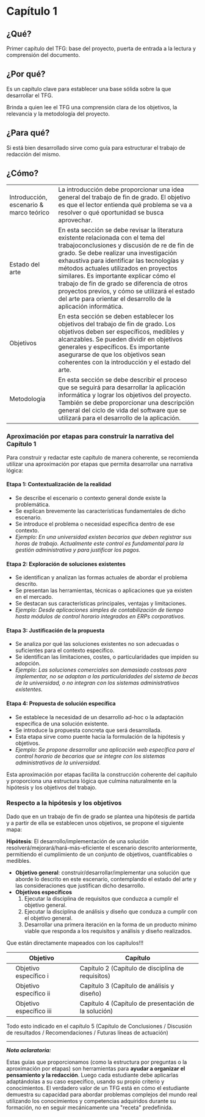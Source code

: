 # Capítulo 1

## ¿Qué?

Primer capítulo del TFG: base del proyecto, puerta de entrada a la lectura y comprensión del documento.

## ¿Por qué?

Es un capítulo clave para establecer una base sólida sobre la que desarrollar el TFG. 

Brinda a quien lee el TFG una comprensión clara de los objetivos, la relevancia y la metodología del proyecto. 

## ¿Para qué?

Si está bien desarrollado sirve como guía para estructurar el trabajo de redacción del mismo.

## ¿Cómo?

|||
-|-
Introducción, escenario & marco teórico|La introducción debe proporcionar una idea general del trabajo de fin de grado. El objetivo es que el lector entienda qué problema se va a resolver o qué oportunidad se busca aprovechar.
Estado del arte|En esta sección se debe revisar la literatura existente relacionada con el tema del trabajoconclusiones y discusión de re de fin de grado. Se debe realizar una investigación exhaustiva para identificar las tecnologías y métodos actuales utilizados en proyectos similares. Es importante explicar cómo el trabajo de fin de grado se diferencia de otros proyectos previos, y cómo se utilizará el estado del arte para orientar el desarrollo de la aplicación informática.
Objetivos|En esta sección se deben establecer los objetivos del trabajo de fin de grado. Los objetivos deben ser específicos, medibles y alcanzables. Se pueden dividir en objetivos generales y específicos. Es importante asegurarse de que los objetivos sean coherentes con la introducción y el estado del arte.
Metodología|En esta sección se debe describir el proceso que se seguirá para desarrollar la aplicación informática y lograr los objetivos del proyecto. También se debe proporcionar una descripción general del ciclo de vida del software que se utilizará para el desarrollo de la aplicación.

### Aproximación por etapas para construir la narrativa del Capítulo 1

Para construir y redactar este capítulo de manera coherente, se recomienda utilizar una aproximación por etapas que permita desarrollar una narrativa lógica:

#### Etapa 1: Contextualización de la realidad

- Se describe el escenario o contexto general donde existe la problemática.
- Se explican brevemente las características fundamentales de dicho escenario.
- Se introduce el problema o necesidad específica dentro de ese contexto.
- *Ejemplo: En una universidad existen becarios que deben registrar sus horas de trabajo. Actualmente este control es fundamental para la gestión administrativa y para justificar los pagos.*

#### Etapa 2: Exploración de soluciones existentes

- Se identifican y analizan las formas actuales de abordar el problema descrito.
- Se presentan las herramientas, técnicas o aplicaciones que ya existen en el mercado.
- Se destacan sus características principales, ventajas y limitaciones.
- *Ejemplo: Desde aplicaciones simples de contabilización de tiempo hasta módulos de control horario integrados en ERPs corporativos.*

#### Etapa 3: Justificación de la propuesta

- Se analiza por qué las soluciones existentes no son adecuadas o suficientes para el contexto específico.
- Se identifican las limitaciones, costes, o particularidades que impiden su adopción.
- *Ejemplo: Las soluciones comerciales son demasiado costosas para implementar, no se adaptan a las particularidades del sistema de becas de la universidad, o no integran con los sistemas administrativos existentes.*

#### Etapa 4: Propuesta de solución específica

- Se establece la necesidad de un desarrollo ad-hoc o la adaptación específica de una solución existente.
- Se introduce la propuesta concreta que será desarrollada.
- Esta etapa sirve como puente hacia la formulación de la hipótesis y objetivos.
- *Ejemplo: Se propone desarrollar una aplicación web específica para el control horario de becarios que se integre con los sistemas administrativos de la universidad.*

Esta aproximación por etapas facilita la construcción coherente del capítulo y proporciona una estructura lógica que culmina naturalmente en la hipótesis y los objetivos del trabajo.

### Respecto a la hipótesis y los objetivos
Dado que en un trabajo de fin de grado se plantea una hipótesis de partida y a partir de ella se establecen unos objetivos, se propone el siguiente mapa:

**Hipótesis**: El desarrollo/implementación de una solución resolverá/mejorará/hará-más-eficiente el escenario descrito anteriormente, permitiendo el cumplimiento de un conjunto de objetivos, cuantificables o medibles.
- **Objetivo general**: construir/desarrollar/implementar una solución que aborde lo descrito en este escenario, contemplando el estado del arte y las consideraciones que justifican dicho desarrollo.
- **Objetivos específicos**
  1. Ejecutar la disciplina de requisitos que conduzca a cumplir el objetivo general.
  2. Ejecutar la disciplina de análisis y diseño que conduza a cumplir con el objetivo general.
  3. Desarrollar una primera iteración en la forma de un producto mínimo viable que responda a los requisitos y análisis y diseño realizados.
 
Que están directamente mapeados con los capítulos!!!

<div align=center>
  
||Objetivo||Capítulo|
|-|-|-|-|
||Objetivo específico i||Capítulo 2 (Capítulo de disciplina de requisitos)|
||Objetivo específico ii||Capítulo 3 (Capítulo de análisis y diseño)|
||Objetivo específico iii||Capítulo 4 (Capítulo de presentación de la solución)|

</div>

Todo esto indicado en el capítulo 5 (Capítulo de Conclusiones / Discusión de resultados / Recomendaciones / Futuras líneas de actuación)

---

***Nota aclaratoria:***

Estas guías que proporcionamos (como la estructura por preguntas o la aproximación por etapas) son herramientas para **ayudar a organizar el pensamiento y la redacción**. Luego cada estudiante debe aplicarlas adaptándolas a su caso específico, usando su propio criterio y conocimientos. El verdadero valor de un TFG está en cómo el estudiante demuestra su capacidad para abordar problemas complejos del mundo real utilizando los conocimientos y competencias adquiridos durante su formación, no en seguir mecánicamente una "receta" predefinida.
